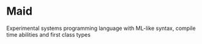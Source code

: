 # Maid
Experimental systems programming language with ML-like syntax, compile time abilities and first class types
